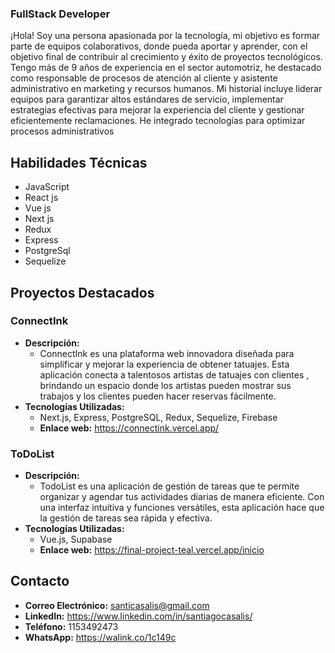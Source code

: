

### FullStack Developer
¡Hola! Soy una persona apasionada por la tecnología, mi objetivo es formar parte de equipos colaborativos, donde pueda aportar y aprender, con el objetivo final de contribuir al crecimiento y éxito de proyectos tecnológicos.
Tengo más de 9 años de experiencia en el sector automotriz, he destacado como responsable de procesos de atención al cliente y asistente administrativo en marketing y recursos humanos. Mi historial incluye liderar equipos para garantizar altos estándares de servicio, implementar estrategias efectivas para mejorar la experiencia del cliente y gestionar eficientemente reclamaciones. He integrado tecnologías para optimizar procesos administrativos

## Habilidades Técnicas

* JavaScript
* React js
* Vue js
* Next js
* Redux
* Express
* PostgreSql
* Sequelize

## Proyectos Destacados

### ConnectInk
* **Descripción:**
  - ConnectInk es una plataforma web innovadora diseñada para simplificar y mejorar la experiencia de obtener tatuajes. Esta aplicación conecta a talentosos artistas de tatuajes con clientes , brindando un espacio donde los artistas pueden mostrar sus trabajos y los clientes pueden hacer reservas fácilmente.
* **Tecnologías Utilizadas:**
  - Next.js, Express, PostgreSQL, Redux, Sequelize, Firebase
  -  **Enlace web:** https://connectink.vercel.app/

### ToDoList
* **Descripción:**
  - TodoList es una aplicación  de gestión de tareas que te permite organizar y agendar tus actividades diarias de manera eficiente. Con una interfaz intuitiva y funciones versátiles, esta aplicación hace que la gestión de tareas sea rápida y efectiva.
* **Tecnologías Utilizadas:**
  - Vue.js, Supabase
  - **Enlace web:** https://final-project-teal.vercel.app/inicio

## Contacto

* **Correo Electrónico:** santicasalis@gmail.com
* **LinkedIn:** https://www.linkedin.com/in/santiagocasalis/
* **Teléfono:** 1153492473
* **WhatsApp:** https://walink.co/1c149c
 



```
